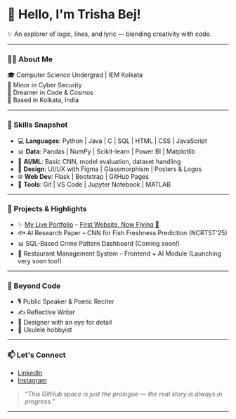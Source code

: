 # 🌸 Hello, I'm Trisha Bej!

✨ An explorer of logic, lines, and lyric — blending creativity with code.

---

### 👩‍💻 About Me

🎓 Computer Science Undergrad | IEM Kolkata  
🔐 Minor in Cyber Security  
💭 Dreamer in Code & Cosmos  
📍 Based in Kolkata, India

---

### 🔧 Skills Snapshot

- 💻 **Languages**: Python | Java | C | SQL | HTML | CSS | JavaScript
- 📊 **Data**: Pandas | NumPy | Scikit-learn | Power BI | Matplotlib
- 🤖 **AI/ML**: Basic CNN, model evaluation, dataset handling
- 🎨 **Design**: UI/UX with Figma | Glassmorphism | Posters & Logos
- 🌐 **Web Dev**: Flask | Bootstrap | GitHub Pages
- 🔬 **Tools**: Git | VS Code | Jupyter Notebook | MATLAB

---

### 🚀 Projects & Highlights

- ✨ [My Live Portfolio](https://trishab004.github.io/trisha-site/)
– [First Website, Now Flying 🌠](https://trishab004.github.io/trisha-portfolio/) 
- 🐟 AI Research Paper – CNN for Fish Freshness Prediction (NCRTST’25)
- 📊 SQL-Based Crime Pattern Dashboard (Coming soon!)
- 🏢 Restaurant Management System – Frontend + AI Module (Launching very soon too!)

---

### 🎤 Beyond Code

- 🎙️ Public Speaker & Poetic Reciter
- ✍️ Reflective Writer
- 🎨 Designer with an eye for detail
- 🎸 Ukulele hobbyist

---

### 📫 Let's Connect

- [LinkedIn](https://www.linkedin.com/in/trisha-bej-504bba271)
- [Instagram](https://www.instagram.com/trisha.b_04?igsh=MThhMzkzdGV2cDEzNQ==)

> _“This GitHub space is just the prologue — the real story is always in progress.”_

---

<!--
**trishab004/trishab004** is a ✨ _special_ ✨ repository because its `README.md` (this file) appears on your GitHub profile.

Here are some ideas to get you started:

- 🔭 I’m currently working on ...
- 🌱 I’m currently learning ...
- 👯 I’m looking to collaborate on ...
- 🤔 I’m looking for help with ...
- 💬 Ask me about ...
- 📫 How to reach me: ...
- 😄 Pronouns: ...
- ⚡ Fun fact: ...
-->
